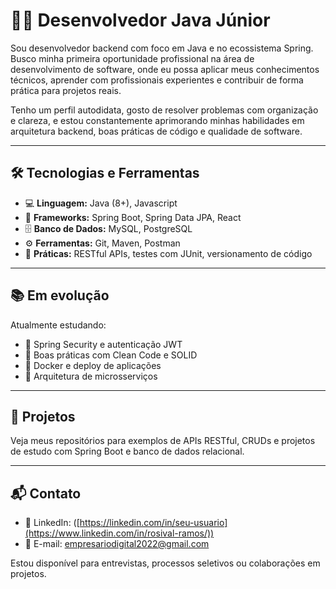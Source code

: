 # 👨‍💻 Desenvolvedor Java Júnior

Sou desenvolvedor backend com foco em Java e no ecossistema Spring. Busco minha primeira oportunidade profissional na área de desenvolvimento de software, onde eu possa aplicar meus conhecimentos técnicos, aprender com profissionais experientes e contribuir de forma prática para projetos reais.

Tenho um perfil autodidata, gosto de resolver problemas com organização e clareza, e estou constantemente aprimorando minhas habilidades em arquitetura backend, boas práticas de código e qualidade de software.

---

## 🛠️ Tecnologias e Ferramentas

- 💻 **Linguagem:** Java (8+), Javascript
- 🌱 **Frameworks:** Spring Boot, Spring Data JPA, React
- 🗄️ **Banco de Dados:** MySQL, PostgreSQL
- ⚙️ **Ferramentas:** Git, Maven, Postman
- 🔧 **Práticas:** RESTful APIs, testes com JUnit, versionamento de código

---

## 📚 Em evolução

Atualmente estudando:

- 🔐 Spring Security e autenticação JWT  
- 🧹 Boas práticas com Clean Code e SOLID  
- 🐳 Docker e deploy de aplicações  
- 🧱 Arquitetura de microsserviços  

---

## 🚀 Projetos

Veja meus repositórios para exemplos de APIs RESTful, CRUDs e projetos de estudo com Spring Boot e banco de dados relacional.

---

## 📬 Contato

- 💼 LinkedIn: ([https://linkedin.com/in/seu-usuario](https://www.linkedin.com/in/rosival-ramos/))
- 📧 E-mail: empresariodigital2022@gmail.com

Estou disponível para entrevistas, processos seletivos ou colaborações em projetos.
